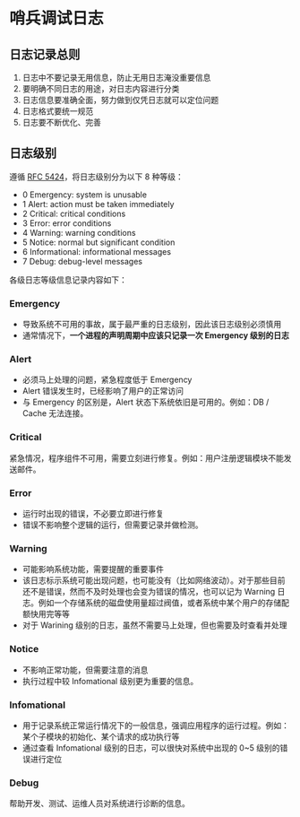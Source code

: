 # 哨兵调试日志

## 日志记录总则

1. 日志中不要记录无用信息，防止无用日志淹没重要信息
2. 要明确不同日志的用途，对日志内容进行分类
3. 日志信息要准确全面，努力做到仅凭日志就可以定位问题
4. 日志格式要统一规范
5. 日志要不断优化、完善

## 日志级别

遵循 [RFC 5424](https://link.zhihu.com/?target=https%3A//tools.ietf.org/html/rfc5424)，将日志级别分为以下 8 种等级：

- 0 Emergency: system is unusable
- 1 Alert: action must be taken immediately
- 2 Critical: critical conditions
- 3 Error: error conditions
- 4 Warning: warning conditions
- 5 Notice: normal but significant condition
- 6 Informational: informational messages
- 7 Debug: debug-level messages

各级日志等级信息记录内容如下：

### Emergency

- 导致系统不可用的事故，属于最严重的日志级别，因此该日志级别必须慎用
- 通常情况下，**一个进程的声明周期中应该只记录一次 Emergency 级别的日志**

### Alert

- 必须马上处理的问题，紧急程度低于 Emergency
- Alert 错误发生时，已经影响了用户的正常访问
- 与 Emergency 的区别是，Alert 状态下系统依旧是可用的。例如：DB / Cache 无法连接。

### Critical

紧急情况，程序组件不可用，需要立刻进行修复。例如：用户注册逻辑模块不能发送邮件。

### Error

- 运行时出现的错误，不必要立即进行修复
- 错误不影响整个逻辑的运行，但需要记录并做检测。

### Warning

- 可能影响系统功能，需要提醒的重要事件
- 该日志标示系统可能出现问题，也可能没有（比如网络波动）。对于那些目前还不是错误，然而不及时处理也会变为错误的情况，也可以记为 Warning 日志。例如一个存储系统的磁盘使用量超过阀值，或者系统中某个用户的存储配额快用完等等
- 对于 Warining 级别的日志，虽然不需要马上处理，但也需要及时查看并处理

### Notice

- 不影响正常功能，但需要注意的消息
- 执行过程中较 Infomational 级别更为重要的信息。

### Infomational

- 用于记录系统正常运行情况下的一般信息，强调应用程序的运行过程。例如：某个子模块的初始化、某个请求的成功执行等
- 通过查看 Infomational 级别的日志，可以很快对系统中出现的 0~5 级别的错误进行定位

### Debug

帮助开发、测试、运维人员对系统进行诊断的信息。

